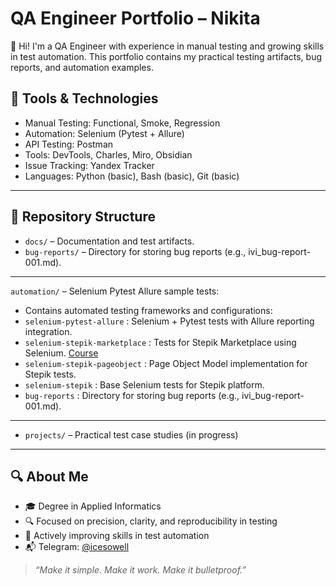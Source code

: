 # QA Engineer Portfolio – Nikita

👋 Hi! I'm a QA Engineer with experience in manual testing and growing skills in test automation. This portfolio contains my practical testing artifacts, bug reports, and automation examples.

## 🧰 Tools & Technologies

- Manual Testing: Functional, Smoke, Regression
- Automation: Selenium (Pytest + Allure)
- API Testing: Postman
- Tools: DevTools, Charles, Miro, Obsidian
- Issue Tracking: Yandex Tracker
- Languages: Python (basic), Bash (basic), Git (basic)
---

## 📁 Repository Structure

- `docs/` – Documentation and test artifacts.
- `bug-reports/` – Directory for storing bug reports (e.g., ivi_bug-report-001.md).
  
---

`automation/` – Selenium Pytest Allure sample tests:
- Contains automated testing frameworks and configurations:
- `selenium-pytest-allure` : Selenium + Pytest tests with Allure reporting integration.
- `selenium-stepik-marketplace` : Tests for Stepik Marketplace using Selenium. [Course](https://stepik.org/course/575/syllabus) 
- `selenium-stepik-pageobject` : Page Object Model implementation for Stepik tests.
- `selenium-stepik` : Base Selenium tests for Stepik platform.
- `bug-reports` : Directory for storing bug reports (e.g., ivi_bug-report-001.md).

---

- `projects/` – Practical test case studies (in progress)

---

## 🔍 About Me

- 🎓 Degree in Applied Informatics
- 🔍 Focused on precision, clarity, and reproducibility in testing
- 🚀 Actively improving skills in test automation
- 📬 Telegram: [@icesowell](https://t.me/icesowell)

> *“Make it simple. Make it work. Make it bulletproof.”*
